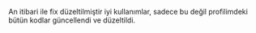 An itibari ile fix düzeltilmiştir iyi kullanımlar, sadece bu değil profilimdeki bütün kodlar güncellendi ve düzeltildi.
